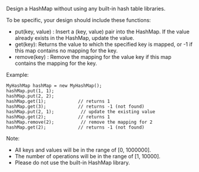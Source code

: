 Design a HashMap without using any built-in hash table libraries.

To be specific, your design should include these functions:

 - put(key, value) : Insert a (key, value) pair into the HashMap. If the value already exists in the HashMap, update the value.
 - get(key): Returns the value to which the specified key is mapped, or -1 if this map contains no mapping for the key.
 - remove(key) : Remove the mapping for the value key if this map contains the mapping for the key.

Example:

```
MyHashMap hashMap = new MyHashMap();
hashMap.put(1, 1);          
hashMap.put(2, 2);         
hashMap.get(1);            // returns 1
hashMap.get(3);            // returns -1 (not found)
hashMap.put(2, 1);          // update the existing value
hashMap.get(2);            // returns 1 
hashMap.remove(2);          // remove the mapping for 2
hashMap.get(2);            // returns -1 (not found) 
```

Note:

 - All keys and values will be in the range of [0, 1000000].
 - The number of operations will be in the range of [1, 10000].
 - Please do not use the built-in HashMap library.

